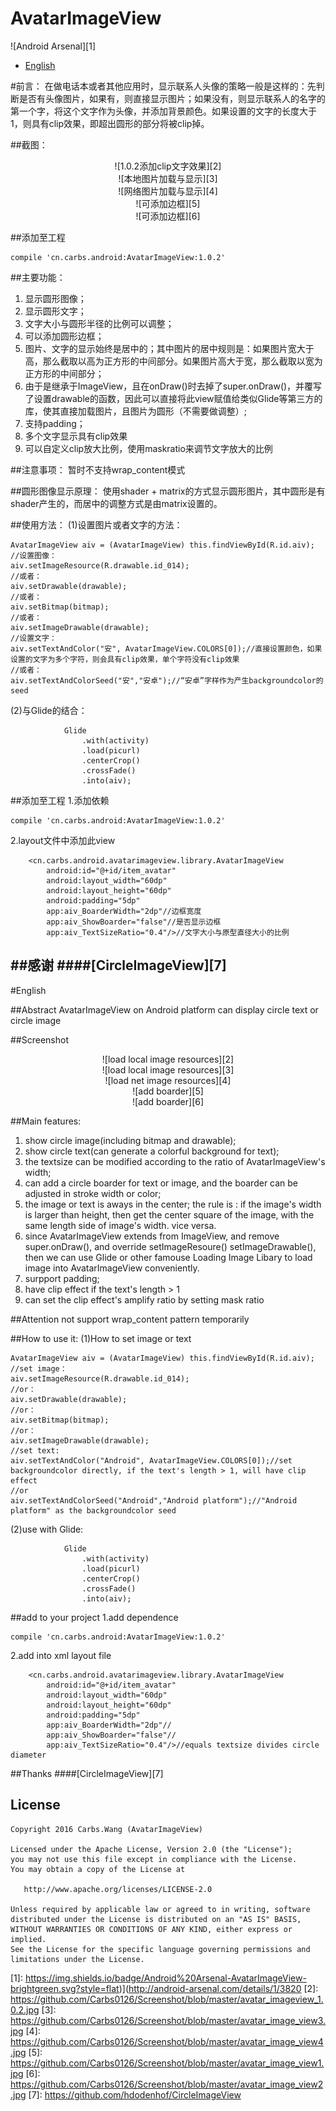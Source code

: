 # AvatarImageView
![Android Arsenal][1]
* [English](#english)

#前言：
在做电话本或者其他应用时，显示联系人头像的策略一般是这样的：先判断是否有头像图片，如果有，则直接显示图片；如果没有，则显示联系人的名字的第一个字，将这个文字作为头像，并添加背景颜色。如果设置的文字的长度大于1，则具有clip效果，即超出圆形的部分将被clip掉。

##截图：
<center>
![1.0.2添加clip文字效果][2]
</center>
<center>
![本地图片加载与显示][3]
</center> 
<center>
![网络图片加载与显示][4]
</center> 
<center>
![可添加边框][5]
</center> 
<center>
![可添加边框][6]
</center> 

##添加至工程
```
compile 'cn.carbs.android:AvatarImageView:1.0.2'
```

##主要功能：
1. 显示圆形图像；
2. 显示圆形文字；
3. 文字大小与圆形半径的比例可以调整；
4. 可以添加圆形边框；
5. 图片、文字的显示始终是居中的；其中图片的居中规则是：如果图片宽大于高，那么截取以高为正方形的中间部分。如果图片高大于宽，那么截取以宽为正方形的中间部分；
6. 由于是继承于ImageView，且在onDraw()时去掉了super.onDraw()，并覆写了设置drawable的函数，因此可以直接将此view赋值给类似Glide等第三方的库，使其直接加载图片，且图片为圆形（不需要做调整）;
7. 支持padding；
8. 多个文字显示具有clip效果
9. 可以自定义clip放大比例，使用maskratio来调节文字放大的比例

##注意事项：
暂时不支持wrap_content模式

##圆形图像显示原理：
使用shader + matrix的方式显示圆形图片，其中圆形是有shader产生的，而居中的调整方式是由matrix设置的。

##使用方法：
(1)设置图片或者文字的方法：
```
AvatarImageView aiv = (AvatarImageView) this.findViewById(R.id.aiv);
//设置图像：
aiv.setImageResource(R.drawable.id_014);
//或者：
aiv.setDrawable(drawable);
//或者：
aiv.setBitmap(bitmap);
//或者：
aiv.setImageDrawable(drawable);
//设置文字：
aiv.setTextAndColor("安", AvatarImageView.COLORS[0]);//直接设置颜色，如果设置的文字为多个字符，则会具有clip效果，单个字符没有clip效果
//或者：
aiv.setTextAndColorSeed("安","安卓");//“安卓”字样作为产生backgroundcolor的seed
```
(2)与Glide的结合：
```
            Glide
                .with(activity)
                .load(picurl)
                .centerCrop()
                .crossFade()
                .into(aiv);
```
##添加至工程
1.添加依赖
```
compile 'cn.carbs.android:AvatarImageView:1.0.2'
```
2.layout文件中添加此view
```
    <cn.carbs.android.avatarimageview.library.AvatarImageView
        android:id="@+id/item_avatar"
        android:layout_width="60dp"
        android:layout_height="60dp"
        android:padding="5dp"
        app:aiv_BoarderWidth="2dp"//边框宽度
        app:aiv_ShowBoarder="false"//是否显示边框
        app:aiv_TextSizeRatio="0.4"/>//文字大小与原型直径大小的比例
```

##感谢
####[CircleImageView][7]
---------------------
#English

##Abstract
AvatarImageView on Android platform can display circle text or circle image

##Screenshot
<center>
![load local image resources][2]
</center>
<center>
![load local image resources][3]
</center>
<center>
![load net image resources][4]
</center>
<center>
![add boarder][5]
</center>
<center>
![add boarder][6]
</center>

##Main features:
1. show circle image(including bitmap and drawable);
2. show circle text(can generate a colorful background for text);
3. the textsize can be modified according to the ratio of AvatarImageView's width;
4. can add a circle boarder for text or image, and the boarder can be adjusted in stroke width or color;
5. the image or text is aways in the center; the rule is : if the image's width is larger than height, then get the center square of the image, with the same length side of image's width. vice versa.
6. since AvatarImageView extends from ImageView, and remove super.onDraw(), and override setImageResoure() setImageDrawable(), then we can use Glide or other famouse Loading Image Libary to load image into AvatarImageView conveniently.
7. surpport padding;
8. have clip effect if the text's length > 1
9. can set the clip effect's amplify ratio by setting mask ratio

##Attention
not support wrap_content pattern temporarily

##How to use it:
(1)How to set image or text
```
AvatarImageView aiv = (AvatarImageView) this.findViewById(R.id.aiv);
//set image：
aiv.setImageResource(R.drawable.id_014);
//or：
aiv.setDrawable(drawable);
//or：
aiv.setBitmap(bitmap);
//or：
aiv.setImageDrawable(drawable);
//set text:
aiv.setTextAndColor("Android", AvatarImageView.COLORS[0]);//set backgroundcolor directly, if the text's length > 1, will have clip effect
//or
aiv.setTextAndColorSeed("Android","Android platform");//"Android platform" as the backgroundcolor seed
```
(2)use with Glide:
```
            Glide
                .with(activity)
                .load(picurl)
                .centerCrop()
                .crossFade()
                .into(aiv);
```

##add to your project
1.add dependence
```
compile 'cn.carbs.android:AvatarImageView:1.0.2'
```
2.add into xml layout file
```
    <cn.carbs.android.avatarimageview.library.AvatarImageView
        android:id="@+id/item_avatar"
        android:layout_width="60dp"
        android:layout_height="60dp"
        android:padding="5dp"
        app:aiv_BoarderWidth="2dp"//
        app:aiv_ShowBoarder="false"//
        app:aiv_TextSizeRatio="0.4"/>//equals textsize divides circle diameter
```

##Thanks
####[CircleImageView][7]

## License

    Copyright 2016 Carbs.Wang (AvatarImageView)

    Licensed under the Apache License, Version 2.0 (the "License");
    you may not use this file except in compliance with the License.
    You may obtain a copy of the License at

       http://www.apache.org/licenses/LICENSE-2.0

    Unless required by applicable law or agreed to in writing, software
    distributed under the License is distributed on an "AS IS" BASIS,
    WITHOUT WARRANTIES OR CONDITIONS OF ANY KIND, either express or implied.
    See the License for the specific language governing permissions and
    limitations under the License.



[1]: https://img.shields.io/badge/Android%20Arsenal-AvatarImageView-brightgreen.svg?style=flat)](http://android-arsenal.com/details/1/3820
[2]: https://github.com/Carbs0126/Screenshot/blob/master/avatar_imageview_1.0.2.jpg
[3]: https://github.com/Carbs0126/Screenshot/blob/master/avatar_image_view3.jpg
[4]: https://github.com/Carbs0126/Screenshot/blob/master/avatar_image_view4.jpg
[5]: https://github.com/Carbs0126/Screenshot/blob/master/avatar_image_view1.jpg
[6]: https://github.com/Carbs0126/Screenshot/blob/master/avatar_image_view2.jpg
[7]: https://github.com/hdodenhof/CircleImageView

